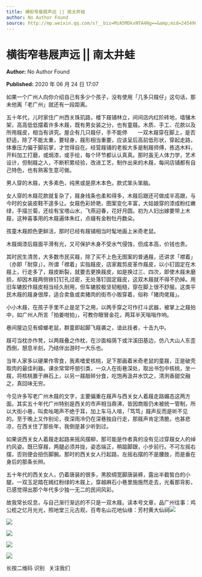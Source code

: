 ```yaml
---
title: 横街窄巷屐声远 || 南太井蛙
author: No Author Found
source: http://mp.weixin.qq.com/s?__biz=MzA5MDkxNTA4Ng==&amp;mid=2454909461&amp;idx=1&amp;sn=038ca4c26245a6c456344840abe245f0&amp;chksm=87a23a74b0d5b36270c38a67cdeb470b66d7a1e42d59855df43287ec4f80bcaf26a6e4d20218#rd
---
```


# 横街窄巷屐声远 || 南太井蛙

**Author:** No Author Found

**Published:** 2020 年 06 月 24 日 17:07

如果一个广州人向你介绍自己有多少个孩子，没有使用「几多只屐仔」这句话，那未他离「老广州」就还有一段距离。

五十年代，儿时家住广州西关珠玑路，楼下屐铺林立，间间店内红阶砖地，墙镶木架，高高低低摆着许多木屐，既有男女装之分，也有童屐。木质、手工、花款以及所用屐皮，相当有讲究。屋企有几只屐仔，手不能停       一双木屐穿在脚上，是否舒适，除了不能太重，要轻身，屐形相当重要，应该呈后高前低形状，穿起走路，体重压力偏于脚前掌，才觉得自在。经营屐铺的老板大多是制屐师傅，拣选木料，开料加工打磨，或焗漆，或手绘，每个环节都认认真真。那时虽无人体力学，艺术设计，但制屐之人，不断积累经验，改进工艺，制作出来的木屐，每间店铺都有自己特色，也有熟客生意可做。

男人穿的木屐，大多素色，纯黑或是原木本色，款式笨头笨脑。

女人穿的木屐花款就复杂了，屐身线条也柔和得多，木屐后跟还可做成半高跟，与今时的女装皮鞋不遑多让。女屐色彩娇艳，图案变化丰富，大姑娘穿的漆成粉红嫩绿，手描兰菊，还绘有宝塔山水，飞燕迎春，花好月圆。初为人妇出嫁要带上木屐，这种喜事用的木屐遍体朱红，点缀有金粉牡丹数朵。

孩童木屐颜色更鲜活，那时已经有屐铺相当时髦地画上米奇老鼠。

木屐焗漆后屐面平滑有光，又可保护木身不受水气侵蚀，但成本高，价钱也贵。

其时民生清苦，大多数市民买屐，除了买不上色无图案的普通屐，还讲求「襟着」（亦即「耐穿」）。所谓「襟着」实指屐皮，店家裁剪皮革作屐皮，以小钉固定在木屐上，行走多了，屐皮断裂，就要去更换屐皮，如是换过三、四次，即使木屐未磨损，却因木屐两侧铁钉钉孔过密，无处落钉固定屐皮，这双木屐就不得不扔掉。用旧车辘胶作屐皮相当经久耐用，但车辘胶极坚韧粗糙，穿在脚上很不舒服。这类平民木屐的屐身很厚，适合卖鱼或卖猪肉的街市小贩穿着，俗称「猪肉佬屐」。

小小木屐，在孩子手里不止是足下之用，以两手穿之可作打斗武器，被掌上之屐拍中，如广州人所言「拍姜咁拍」，可教你眼冒金花，两耳半天嗡嗡作响。

巷间屋边见有蟑螂老鼠，群童即起脚飞屐袭之，谙此技者，十击九中。

屐可当枕亦作凳，以两屐叠之作枕，在沙面榕荫下或泮溪田基边，仿八大山人东歪西倒，憩息半刻，乃结伴出游时一大乐也。

当年人家多以硬果作零食，我素嗜爱核桃，足下那画着米奇老鼠的童屐，正是破壳取肉的最佳利器。课余常常呼朋引类，一众人在街巷深处，取出书包中核桃，坐一屐，将核桃置于麻石上，以另一屐敲碎分食，吃饱再汲井水饮之，清洌香甜交融之，真回味无穷。

今见许多写老广州木屐的文字，主要偏重在屐声与西关女人着屐走路媚态这两方面。其实五十年代广州特别是西关的市声相当鼎沸，皆因商贩仍未被统一管制，所以大街小巷，叫卖吆喝声不绝于耳，加上车马人喧，「笃笃」屐声反而是听不见的。至于晚上又作别论，夜深雨冷仍在深巷独自行走，那屐声肯定清脆，也甚悲凉，在西关住了那些年，我倒是甚少听到过。

如果说西关女人着屐走起路来摇风摆柳，那可能是作者真的没有见过穿屐女人的绰约风姿。既已穿屐，两腿必须并拢，姿态端正，稍踮脚跟，小步前行。不可左摇右摆，否则便会扭伤脚腕。那时的西关女人行起路，左摇右摆的不是腰肢，而是垂在身后的那条长辫。

五十年代的西关女人，仍着唐装的很多，黑胶绸宽脚唐装裤，露出半截皙白的小腿，一双玉足踏在嫣红粉绿的木屐上，穿越麻石小巷里施施然走去，光看那背影，已感觉得出那个年代多少独一无二的民间风彩。

故我常长叹息，与自己渐行渐远的不只是一双木屐。读本号文章，品广州往事：鸡公榄之忆月光光，照地堂三元古观，百粤名山花地仙缘：芳村黄大仙祠![](https://mmbiz.qpic.cn/mmbiz_jpg/PJWG74pLsMZSamNtF10cy4o6F4TwMDiaXWgbd2CH6ibpiaicZpCzGzzqkgQmCNYiasGs75sMjxDCgw5k9Vv9buvKEnQ/640)

![](https://mmbiz.qpic.cn/mmbiz_jpg/PJWG74pLsMZSamNtF10cy4o6F4TwMDiaX1CJw8R1MoHNExVXcBtheY1VPXjzYcwib2zUiaicPVfI1N0ACUFeUhBmsg/640)

![](https://mmbiz.qpic.cn/mmbiz_png/Ljib4So7yuWhBBwsyI87dbaZrXD9MF80JKkiaoxHN4Lq20wGBaAYeLFToBrPehtPeglreAQzCZ6CCKbMou4eP3zw/640?wx_fmt=png)

![](https://mmbiz.qpic.cn/mmbiz_jpg/PJWG74pLsMZSamNtF10cy4o6F4TwMDiaXichPL6nCEbnMTCoKiakibJ4QFyoyG43fJrVzvUDhKj60pUHqwfA8v5YiaA/640)

![](https://mmbiz.qpic.cn/mmbiz_jpg/PJWG74pLsMaozLudXOzRblBbJLge0Cicrs08tBnq19cGoN0iacXkFnwOiaiaricDicxGzQZsSSZJMHYB9G7FUAlqCzvw/640)

长按二维码 识别   关注我们
